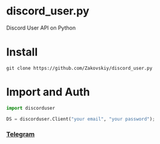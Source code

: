 # discord_user.py
Discord User API on Python 

# Install
```
git clone https://github.com/Zakovskiy/discord_user.py
```

# Import and Auth
```python
import discorduser

DS = discorduser.Client("your email", "your password");
```

### [Telegram](https://t.me/zakovskiy)


